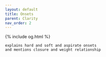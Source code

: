 ```yaml
---
layout: default
title: Onsets
parent: Clarity
nav_order: 2
---
```

{% include og.html %}
```
explains hard and soft and aspirate onsets
and mentions closure and weight relationship
```
